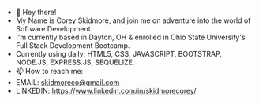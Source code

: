 - 👋 Hey there!
- My Name is Corey Skidmore, and join me on adventure into the world of Software Development.
- I'm currently based in Dayton, OH & enrolled in Ohio State University's Full Stack Development Bootcamp.
- Currently using daily: HTML5, CSS, JAVASCRIPT, BOOTSTRAP, NODE.JS, EXPRESS.JS, SEQUELIZE.
- 📫 How to reach me: 
- EMAIL: skidmoreco@gmail.com
- LINKEDIN: https://www.linkedin.com/in/skidmorecorey/

<!---
skidmoreco/skidmoreco is a ✨ special ✨ repository because its `README.md` (this file) appears on your GitHub profile.
You can click the Preview link to take a look at your changes.
--->
